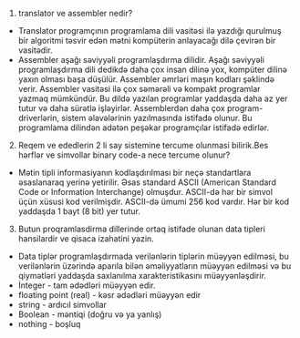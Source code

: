 1. translator ve assembler nedir?
- Translator programçının programlama dili vasitəsi ilə yazdığı qurulmuş bir algoritmi təsvir edən mətni kompüterin anlayacağı dilə çevirən bir vasitədir.
- Assembler aşağı səviyyəli programlaşdırma dilidir. Aşağı səviyyəli programlaşdırma dili dedikdə daha çox insan dilinə yox, kompüter dilinə yaxın olması başa düşülür. Assembler əmrləri maşın kodları şəklində verir. Assembler vasitəsi ilə çox səmərəli və kompakt programlar yazmaq mümkündür. Bu dildə yazılan programlar yaddaşda daha az yer tutur və daha sürətlə işləyirlər. Assemblerdən daha çox program-driverlərin, sistem əlavələrinin yazılmasında istifadə olunur. Bu programlama dilindən adətən peşəkar programçılar istifadə edirlər.

2. Reqem ve ededlerin 2 li say sistemine tercume olunmasi bilirik.Bes hərflər ve simvollar binary code-a nece tercume olunur?
- Mətin tipli informasiyanın kodlaşdırılması bir neçə standartlara əsaslanaraq yerinə yetirilir. Əsas standard ASCII (American Standard Code or Information Interchange) olmuşdur. ASCII-də hər bir simvol üçün xüsusi kod verilmişdir. ASCII-də ümumi 256 kod vardır. Hər bir kod yaddaşda 1 bayt (8 bit) yer tutur.

3. Butun proqramlasdirma dillerinde ortaq istifade olunan data tipleri hansilardir ve qisaca izahatini yazin.
- Data tiplər programlaşdırmada verilənlərin tiplərin müəyyən edilməsi, bu verilənlərin üzərində aparıla bilən əməliyyatların müəyyən edilməsi və bu qiymətləri yaddaşda saxlanılma xarakteristikasını müəyyənləşdirir.
- İnteger - tam ədədləri müəyyən edir.
- floating point (real) - kəsr ədədləri müəyyən edir
- string - ardıcıl simvollar
- Boolean - məntiqi (doğru və ya yanlış)
- nothing - boşluq